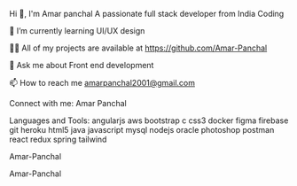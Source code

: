 Hi 👋, I'm Amar panchal
A passionate full stack developer from India
Coding

🌱 I’m currently learning UI/UX design

👨‍💻 All of my projects are available at https://github.com/Amar-Panchal

💬 Ask me about Front end development

📫 How to reach me amarpanchal2001@gmail.com


Connect with me:
Amar Panchal

Languages and Tools:
angularjs aws bootstrap c css3 docker figma firebase git heroku html5 java javascript mysql nodejs oracle photoshop postman react redux spring tailwind

 Amar-Panchal

Amar-Panchal
